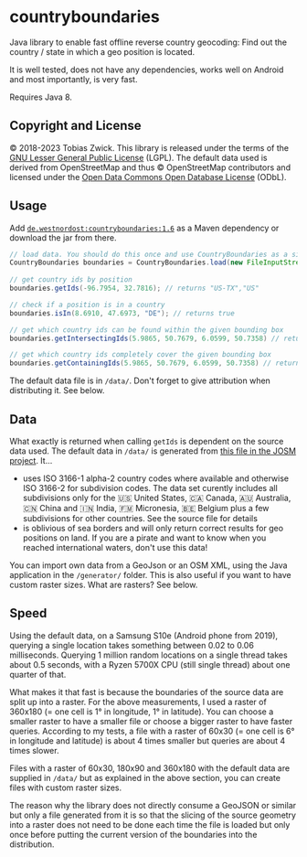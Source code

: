 # countryboundaries

Java library to enable fast offline reverse country geocoding: Find out the country / state in which a geo position is located.

It is well tested, does not have any dependencies, works well on Android and most importantly, is very fast.

Requires Java 8.

## Copyright and License

© 2018-2023 Tobias Zwick. This library is released under the terms of the [GNU Lesser General Public License](http://www.gnu.org/licenses/lgpl-3.0.html) (LGPL).
The default data used is derived from OpenStreetMap and thus © OpenStreetMap contributors and licensed under the [Open Data Commons Open Database License](https://opendatacommons.org/licenses/odbl/) (ODbL).

## Usage

Add [`de.westnordost:countryboundaries:1.6`](https://mvnrepository.com/artifact/de.westnordost/countryboundaries/1.6) as a Maven dependency or download the jar from there.

```java
// load data. You should do this once and use CountryBoundaries as a singleton.
CountryBoundaries boundaries = CountryBoundaries.load(new FileInputStream("boundaries.ser"));
	
// get country ids by position
boundaries.getIds(-96.7954, 32.7816); // returns "US-TX","US"

// check if a position is in a country
boundaries.isIn(8.6910, 47.6973, "DE"); // returns true

// get which country ids can be found within the given bounding box
boundaries.getIntersectingIds(5.9865, 50.7679, 6.0599, 50.7358) // returns "DE", "BE", "NL

// get which country ids completely cover the given bounding box
boundaries.getContainingIds(5.9865, 50.7679, 6.0599, 50.7358) // returns empty list
```

The default data file is in `/data/`. Don't forget to give attribution when distributing it. See below.

## Data

What exactly is returned when calling `getIds` is dependent on the source data used. The default data in `/data/` is generated from [this file in the JOSM project](https://josm.openstreetmap.de/export/HEAD/josm/trunk/resources/data/boundaries.osm). It...
- uses ISO 3166-1 alpha-2 country codes where available and otherwise ISO 3166-2 for subdivision codes. The data set curently includes all subdivisions only for the 🇺🇸 United States, 🇨🇦 Canada, 🇦🇺 Australia, 🇨🇳 China and 🇮🇳 India, 🇫🇲 Micronesia, 🇧🇪 Belgium plus a few subdivisions for other countries. See the source file for details
- is oblivious of sea borders and will only return correct results for geo positions on land. If you are a pirate and want to know when you reached international waters, don't use this data!

You can import own data from a GeoJson or an OSM XML, using the Java application in the `/generator/` folder. This is also useful if you want to have custom raster sizes. What are rasters? See below.

## Speed

Using the default data, on a Samsung S10e (Android phone from 2019), querying a single location takes something between 0.02 to 0.06 milliseconds. Querying 1 million random locations on a single thread takes about 0.5 seconds, with a Ryzen 5700X CPU (still single thread) about one quarter of that.

What makes it that fast is because the boundaries of the source data are split up into a raster. For the above measurements, I used a raster of 360x180 (= one cell is 1° in longitude, 1° in latitude). 
You can choose a smaller raster to have a smaller file or choose a bigger raster to have faster queries. According to my tests, a file with a raster of 60x30 (= one cell is 6° in longitude and latitude) is about 4 times smaller but queries are about 4 times slower.

Files with a raster of 60x30, 180x90 and 360x180 with the default data are supplied in `/data/` but as explained in the above section, you can create files with custom raster sizes.

The reason why the library does not directly consume a GeoJSON or similar but only a file generated from it is so that the slicing of the source geometry into a raster does not need to be done each time the file is loaded but only once before putting the current version of the boundaries into the distribution.
